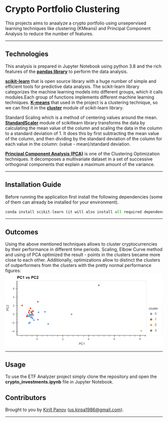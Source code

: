 # Crypto Portfolio Clustering

This projects aims to anaalyze a crypto portfolio using unsepervised learning techniques like clustering (KMeans) and Principal Component Analysis to reduce the number of features. 

---

## Technologies

This analysis is prepared in Jupyter Notebook using python 3.8 and the rich features of the [**pandas library**](https://pandas.pydata.org/) to perform the data analysis. 

[**scikit-learn**](https://scikit-learn.org/stable/index.html) that is open source library with a huge number of simple and efficient tools for predictive data analysis. The scikit-learn library categorizes the machine learning models into different groups, which it calls modules.Each group of functions implements different machine learning techniques. [**K-means**](https://scikit-learn.org/stable/modules/clustering.html#k-means) that used in the project is a clustering technique, so we can find it in the [**cluster**](https://scikit-learn.org/stable/modules/clustering.html#clustering) module of scikit-learn library. 

Standard Scaling which is a method of centering values around the mean. [**StandardScaler**](https://scikit-learn.org/stable/modules/preprocessing.html#standardization-or-mean-removal-and-variance-scaling) module of scikitlearn library transforms the data by calculating the mean value of the column and scaling the data in the column to a standard deviation of 1. It does this by first subtracting the mean value of the column, and then dividing by the standard deviation of the column for each value in the column: (value - mean)/standard deviation.

[**Principal Component Analysis (PCA)**](https://www.sartorius.com/en/knowledge/science-snippets/what-is-principal-component-analysis-pca-and-how-it-is-used-507186) is one of the Clustering Optimization techniques. It decomposes a multivariate dataset in a set of successive orthogonal components that explain a maximum amount of the variance.

---
## Installation Guide

Before running the application first install the following dependencies (some of them can already be installed for your environment).

```python
conda install scikit-learn (it will also install all required dependencies)
```

---

## Outcomes

Using the above mentioned techniques allows to cluster cryptocurrencies by their performance in different time periods. Scaling, Elbow Curve method and using of PCA optimized the result - points in the clusters became more close to each other. Additionally, optimizations allow to distinct the clusters of outperformers from the clusters with the pretty normal performance figures:
![<clustering_example>](static/clusters_pca.PNG)


---
## Usage

To use the ETF Analyzer project simply clone the repository and open the **crypto_investments.ipynb** file in Jupyter Notebook. 


## Contributors

Brought to you by [Kirill Panov](https://www.linkedin.com/in/kirill-panov-696455192/) (us.kirpa1986@gmail.com).

---

